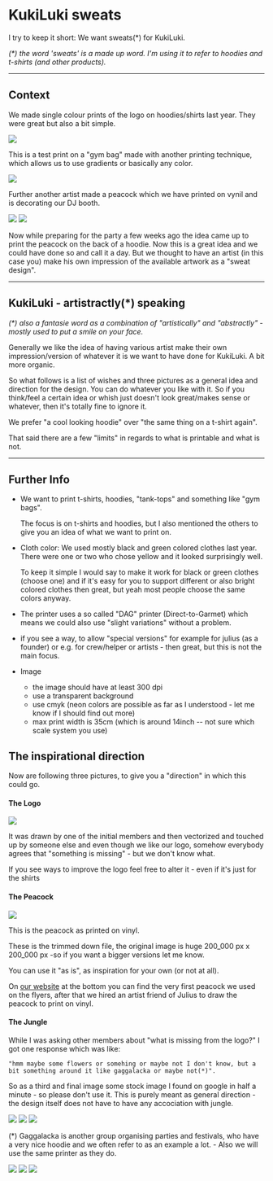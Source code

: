 # KukiLuki sweats

I try to keep it short: We want sweats(*) for KukiLuki.

<i>(*) the word 'sweats' is a made up word. I'm using it to refer to hoodies and t-shirts (and other products).</i>

***

## Context

We made single colour prints of the logo on hoodies/shirts last year. They were great but also a bit simple. 

![](/kuki-last-year.jpg)

This is a test print on a "gym bag" made with another printing technique, which allows us to use gradients or basically any color.

![](/test-print.jpg)

Further another artist made a peacock which we have printed on vynil and is decorating our DJ booth.

![](/peacock.jpg)
![](/peacock-glow.jpg)


Now while preparing for the party a few weeks ago the idea came up to print the peacock on the back of a hoodie. Now this is a great idea and we could have done so and call it a day. But we thought to have an artist (in this case you) make his own impression of the available artwork as a "sweat design".

***

## KukiLuki - artistractly(*) speaking

<i>(*) also a fantasie word as a combination of "artistically" and "abstractly" - mostly used to put a smile on your face.</i>

Generally we like the idea of having various artist make their own impression/version of whatever it is we want to have done for KukiLuki. A bit more organic.

So what follows is a list of wishes and three pictures as a general idea and direction for the design. You can do whatever you like with it. So if you think/feel a certain idea or whish just doesn't look great/makes sense or whatever, then it's totally fine to ignore it. 

We prefer "a cool looking hoodie" over "the same thing on a t-shirt again".

That said there are a few "limits" in regards to what is printable and what is not.

***

## Further Info

- We want to print t-shirts, hoodies, "tank-tops" and something like "gym bags". 
	
	The focus is on t-shirts and hoodies, but I also mentioned the others to give you an idea of what we want to print on.

- Cloth color: We used mostly black and green colored clothes last year. There were one or two who chose yellow and it looked surprisingly well.
	
	To keep it simple I would say to make it work for black or green clothes (choose one) and if it's easy for you to support different or also bright colored clothes then great, but yeah most people choose the same colors anyway.

- The printer uses a so called "DAG" printer (Direct-to-Garmet) which means we could also use "slight variations" without a problem.

- if you see a way, to allow "special versions" for example for julius (as a founder) or e.g. for crew/helper or artists - then great, but this is not the main focus.

- Image
	- the image should have at least 300 dpi
	- use a transparent background
	- use cmyk (neon colors are possible as far as I understood - let me know if I should find out more)
	- max print width is 35cm (which is around 14inch -- not sure which scale system you use)


## The inspirational direction

Now are following three pictures, to give you a "direction" in which this could go. 

#### The Logo

![](/kuki-logo.svg)

It was drawn by one of the initial members and then vectorized and touched up by someone else and even though we like our logo, somehow everybody agrees that "something is missing"  - but we don't know what.

If you see ways to improve the logo feel free to alter it - even if it's just for the shirts


#### The Peacock

![](/pauw.png)

This is the peacock as printed on vinyl.

These is the trimmed down file, the original image is huge 200_000 px x 200_000 px -so if you want a bigger versions let me know.

You can use it "as is", as inspiration for your own (or not at all).


On [our website](https://www.kukiluki.org) at the bottom you can find the very first peacock we used on the flyers, after that we hired an artist friend of Julius to draw the peacock to print on vinyl. 




#### The Jungle

While I was asking other members about "what is missing from the logo?" I got one response which was like: 

    "hmm maybe some flowers or somehing or maybe not I don't know, but a bit something around it like gaggalacka or maybe not(*)".

So as a third and final image some stock image I found on google in half a minute - so please don't use it. This is purely meant as general direction - the design itself does not have to have any accociation with jungle.

![](/rainforest.png)
![](/forest-soms.jpg)
![](/jungle.jpg)

(*) Gaggalacka is another group organising parties and festivals, who have a very nice hoodie and we often refer to as an example a lot. - Also we will use the same printer as they do.

![](/gagga-back.jpg)
![](/gagga-front.jpg)
![](/gagga-bag.jpg)








